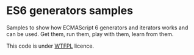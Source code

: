 # ES6 generators samples

Samples to show how ECMAScript 6 generators and iterators works and can be used. Get them, run them, play with them, learn from them.

This code is under [WTFPL](http://www.wtfpl.net/) licence.
